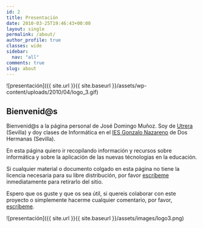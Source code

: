 ```yaml
---
id: 2
title: Presentación
date: 2010-03-25T19:46:43+00:00
layout: single
permalink: /about/
author_profile: true
classes: wide
sidebar:
  nav: "all"
comments: true
slug: about
---
```

![presentación]({{ site.url }}{{ site.baseurl }}/assets/wp-content/uploads/2010/04/logo_3.gif)

## Bienvenid@s

Bienvenid@s a la página personal de José Domingo Muñoz. Soy de [Utrera](http://www.utrera.org/) (Sevilla) y doy clases de Informática en el [IES Gonzalo Nazareno](http://www.gonzalonazareno.org/) de Dos Hermanas (Sevilla).

En esta página quiero ir recopilando información y recursos sobre informática y sobre la aplicación de las nuevas técnologias en la educación.

Si cualquier material o documento colgado en esta página no tiene la licencia necesaria para su libre distribución, por favor [escríbeme](mailto:clasinfo@gmail.com) inmediatamente para retirarlo del sitio.

Espero que os guste y que os sea útil, si quereis colaborar con este proyecto o simplemente hacerme cualquier comentario, por favor, [escríbeme](mailto:clasinfo@gmail.com).

![presentación]({{ site.url }}{{ site.baseurl }}/assets/images/logo3.png)


